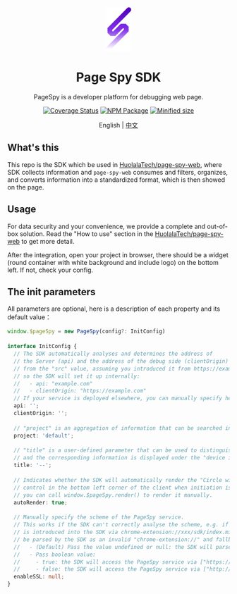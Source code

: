[page-spy-web]: https://github.com/HuolalaTech/page-spy-web.git 'page-spy-web'
[coveralls-image]: https://coveralls.io/repos/github/HuolalaTech/page-spy/badge.svg?branch=main
[coveralls-url]: https://coveralls.io/github/HuolalaTech/page-spy?branch=main
[npm-image]: https://img.shields.io/npm/v/@huolala-tech/page-spy
[npm-url]: https://www.npmjs.com/package/@huolala-tech/page-spy
[minified-image]: https://img.shields.io/bundlephobia/min/@huolala-tech/page-spy
[minified-url]: https://unpkg.com/browse/@huolala-tech/page-spy/dist/index.min.js

<div align="center">
  <img src="./logo.svg" height="100" />

  <h1>Page Spy SDK</h1>
  <p>PageSpy is a developer platform for debugging web page.</p>

[![Coverage Status][coveralls-image]][coveralls-url] [![NPM Package][npm-image]][npm-url] [![Minified size][minified-image]][minified-url]

English | [中文](./README.md)

</div>

## What's this

This repo is the SDK which be used in [HuolalaTech/page-spy-web][page-spy-web], where SDK collects information and `page-spy-web` consumes and filters, organizes, and converts information into a standardized format, which is then showed on the page.

## Usage

For data security and your convenience, we provide a complete and out-of-box solution. Read the "How to use" section in the [HuolalaTech/page-spy-web][page-spy-web]
to get more detail.

After the integration, open your project in browser, there should be a widget (round container with white background and include logo) on the bottom left. If not, check your config.

## The init parameters

All parameters are optional, here is a description of each property and its default value：

```ts
window.$pageSpy = new PageSpy(config?: InitConfig)

interface InitConfig {
  // The SDK automatically analyses and determines the address of
  // the Server (api) and the address of the debug side (clientOrigin)
  // from the "src" value, assuming you introduced it from https://example.com/page-spy/index.min.js,
  // so the SDK will set it up internally:
  //   - api: "example.com"
  //   - clientOrigin: "https://example.com"
  // If your service is deployed elsewhere, you can manually specify here to override.
  api: '';
  clientOrigin: '';

  // "project" is an aggregation of information that can be searched in the room list on the debug side.
  project: 'default';

  // "title" is a user-defined parameter that can be used to distinguish the current debugging client,
  // and the corresponding information is displayed under the "device id" in each debugging connection panel.
  title: '--';

  // Indicates whether the SDK will automatically render the "Circle with Logo on White Background"
  // control in the bottom left corner of the client when initiation is complete. If set to false,
  // you can call window.$pageSpy.render() to render it manually.
  autoRender: true;

  // Manually specify the scheme of the PageSpy service.
  // This works if the SDK can't correctly analyse the scheme, e.g. if PageSpy's browser plugin
  // is introduced into the SDK via chrome-extension://xxx/sdk/index.min.js, which will be
  // be parsed by the SDK as an invalid "chrome-extension://" and fallback to ["http://", "ws://"].
  //   - (Default) Pass the value undefined or null: the SDK will parse it automatically;
  //   - Pass boolean value:
  //     - true: the SDK will access the PageSpy service via ["https://", "wss://"].
  //     - false: the SDK will access the PageSpy service via ["http://", "wss://"]
  enableSSL: null;
}
```
